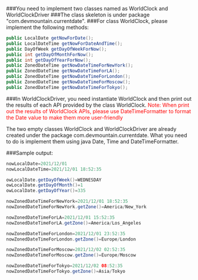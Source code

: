 ###You need to implement two classes named as WorldClock and WorldClockDriver
###The class skeleton is under package "com.devmountain.currentdate". 
###For class WorldClock, please implement the following methods: 
```java
public LocalDate getNowForDate();
public LocalDateTime getNowForDateAndTime();
public DayOfWeek getDayOfWeekForNow();
public int getDayOfMonthForNow();
public int getDayOfYearForNow();
public ZonedDateTime getNowDateTimeForNewYork();
public ZonedDateTime getNowDateTimeForLA();
public ZonedDateTime getNowDateTimeForLondon();
public ZonedDateTime getNowDateTimeForMoscow();
public ZonedDateTime getNowDateTimeForTokyo(); 
```
###In WorldClockDriver, you need instantiate WorldClock and then print out the results of each API provided by the class WorldClock. 
<span style="color:red">Note: When print out the results of WorldClock APIs, please use DateTimeFormatter to format the Date value to make them more user-friendly</span>

The two empty classes WorldClock and WorldClockDriver are already created under the package com.devmountain.currentdate. What you need to do is implement them using java Date, Time and DateTimeFormatter. 


###Sample output: 
```java
nowLocalDate=2021/12/01
nowLocalDateTime=2021/12/01 18:52:35

owLocalDate.getDayOfWeek()=WEDNESDAY
owLocalDate.getDayOfMonth()=1
owLocalDate.getDayOfYear()=335

nowZonedDateTimeForNewYork=2021/12/01 18:52:35
nowZonedDateTimeForNewYork.getZone()=America/New_York

nowZonedDateTimeForLA=2021/12/01 15:52:35
nowZonedDateTimeForLA.getZone()=America/Los_Angeles

nowZonedDateTimeForLondon=2021/12/01 23:52:35
nowZonedDateTimeForLondon.getZone()=Europe/London

nowZonedDateTimeForMoscow=2021/12/02 02:52:35
nowZonedDateTimeForMoscow.getZone()=Europe/Moscow

nowZonedDateTimeForTokyo=2021/12/02 08:52:35
nowZonedDateTimeForTokyo.getZone()=Asia/Tokyo

```